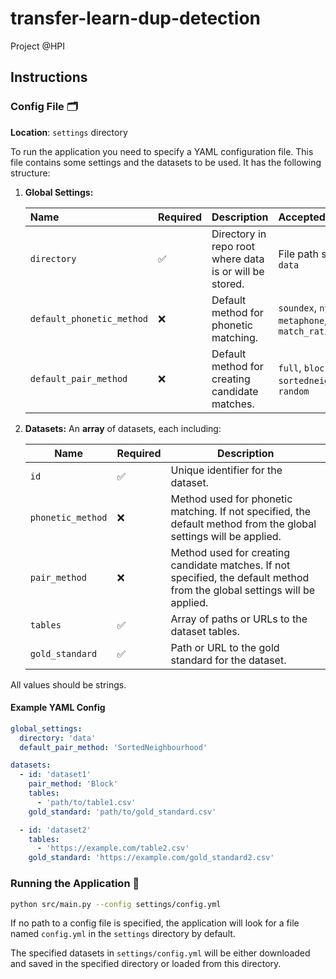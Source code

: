# transfer-learn-dup-detection
Project @HPI

## Instructions

### Config File 🗂️

**Location**: `settings` directory

To run the application you need to specify a YAML configuration file.
This file contains some settings and the datasets to be used.
It has the following structure:

1. **Global Settings:**

    | Name                      | Required | Description                                              | Accepted Values                                    |
    |:--------------------------|:---------|:---------------------------------------------------------|:---------------------------------------------------|
    | `directory`               | ✅        | Directory in repo root where data is or will be stored.  | File path string, e.g. `data`                      |
    | `default_phonetic_method` | ❌        | Default method for phonetic matching.                    | `soundex`, `nysiis`, `metaphone`, `match_rating`   |
    | `default_pair_method`     | ❌        | Default method for creating candidate matches.           | `full`, `block`, `sortedneighbourhood`, `random`   |

2. **Datasets:** An **array** of datasets, each including:

   | Name              | Required  | Description                                                                                                                |
   |-------------------|-----------|----------------------------------------------------------------------------------------------------------------------------|
   | `id`              | ✅         | Unique identifier for the dataset.                                                                                         |
   | `phonetic_method` | ❌         | Method used for phonetic matching. If not specified, the default method from the global settings will be applied.          |
   | `pair_method`     | ❌         | Method used for creating candidate matches. If not specified, the default method from the global settings will be applied. |
   | `tables`          | ✅         | Array of paths or URLs to the dataset tables.                                                                              |
   | `gold_standard`   | ✅         | Path or URL to the gold standard for the dataset.                                                                          |

All values should be strings.

#### Example YAML Config
```yaml
global_settings:
  directory: 'data'
  default_pair_method: 'SortedNeighbourhood'

datasets:
  - id: 'dataset1'
    pair_method: 'Block'
    tables:
      - 'path/to/table1.csv'
    gold_standard: 'path/to/gold_standard.csv'

  - id: 'dataset2'
    tables:
      - 'https://example.com/table2.csv'
    gold_standard: 'https://example.com/gold_standard2.csv'
```

### Running the Application 🚀

   ```bash
   python src/main.py --config settings/config.yml
   ```

If no path to a config file is specified, the application will look for a file named `config.yml` in the `settings` directory by default.

The specified datasets in `settings/config.yml` will be either downloaded and saved in the specified directory or loaded from this directory.
